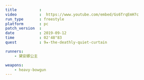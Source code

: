 ```yaml
---
title          :
video          :  https://www.youtube.com/embed/Gs6TrqEmH7c
run_type       : freestyle
platform       : pc
patch_version  : 
date           : 2019-09-12
time           : 02'48"83
quest          : 9★-the-deathly-quiet-curtain

runners:
    - 黛安娜公主

weapons:
    - heavy-bowgun
---
```

